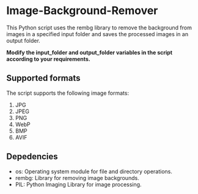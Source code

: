 # Image-Background-Remover
This Python script uses the rembg library to remove the background from images in a specified input folder and saves the processed images in an output folder.

**Modify the input_folder and output_folder variables in the script according to your requirements.**

## Supported formats
The script supports the following image formats:
<ol>
  <li>JPG</li>
  <li>JPEG</li>
  <li>PNG</li>
  <li>WebP</li>
  <li>BMP</li>
  <li>AVIF</li>
</ol>

## Depedencies
<ul>
  <li>os: Operating system module for file and directory operations.
</li>
  <li>rembg: Library for removing image backgrounds.
</li>
  <li>PIL: Python Imaging Library for image processing.
</li>
</ul>





